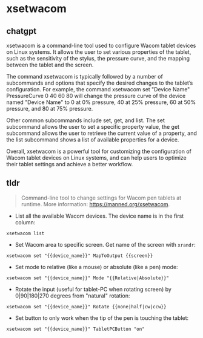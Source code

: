# xsetwacom 
## chatgpt 
xsetwacom is a command-line tool used to configure Wacom tablet devices on Linux systems. It allows the user to set various properties of the tablet, such as the sensitivity of the stylus, the pressure curve, and the mapping between the tablet and the screen.

The command xsetwacom is typically followed by a number of subcommands and options that specify the desired changes to the tablet’s configuration. For example, the command xsetwacom set "Device Name" PressureCurve 0 40 60 80 will change the pressure curve of the device named "Device Name" to 0 at 0% pressure, 40 at 25% pressure, 60 at 50% pressure, and 80 at 75% pressure.

Other common subcommands include set, get, and list. The set subcommand allows the user to set a specific property value, the get subcommand allows the user to retrieve the current value of a property, and the list subcommand shows a list of available properties for a device.

Overall, xsetwacom is a powerful tool for customizing the configuration of Wacom tablet devices on Linux systems, and can help users to optimize their tablet settings and achieve a better workflow. 

## tldr 
 
> Command-line tool to change settings for Wacom pen tablets at runtime.
> More information: <https://manned.org/xsetwacom>.

- List all the available Wacom devices. The device name is in the first column:

`xsetwacom list`

- Set Wacom area to specific screen. Get name of the screen with `xrandr`:

`xsetwacom set "{{device_name}}" MapToOutput {{screen}}`

- Set mode to relative (like a mouse) or absolute (like a pen) mode:

`xsetwacom set "{{device_name}}" Mode "{{Relative|Absolute}}"`

- Rotate the input (useful for tablet-PC when rotating screen) by 0|90|180|270 degrees from "natural" rotation:

`xsetwacom set "{{device_name}}" Rotate {{none|half|cw|ccw}}`

- Set button to only work when the tip of the pen is touching the tablet:

`xsetwacom set "{{device_name}}" TabletPCButton "on"`
